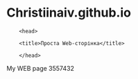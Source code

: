 # Christiinaiv.github.io
 <html>

        <head>

        <title>Проста Web-сторінка</title>

        </head>

  <body>

  My WEB page
  3557432

  </body>

 </html>
